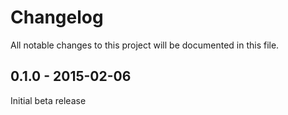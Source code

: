 # Changelog

All notable changes to this project will be documented in this file.

0.1.0 - 2015-02-06
------------------

Initial beta release
